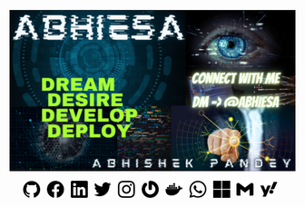 ![abhiesa-banner](https://github.com/abhiesa/abhiesa/raw/main/banner.png)
<p align="center">
  <a href="https://github.com/abhiesa"><img src="https://raw.githubusercontent.com/abhiesa/abhiesa/main/svg/github.svg" height="30"></a>&nbsp;&nbsp;
  <a href="http://www.facebook.com/abhiesa"><img src="https://raw.githubusercontent.com/abhiesa/abhiesa/main/svg/facebook.svg" height="30"></a>&nbsp;&nbsp;
  <a href="http://www.linkedin.com/in/abhiesa"><img src="https://raw.githubusercontent.com/abhiesa/abhiesa/main/svg/linkedin.svg" height="30"></a>&nbsp;&nbsp;
  <a href="https://twitter.com/abhiesa"><img src="https://raw.githubusercontent.com/abhiesa/abhiesa/main/svg/twitter.svg" height="30"></a>&nbsp;&nbsp;
  <a href="https://www.instagram.com/abhiesa/"><img src="https://raw.githubusercontent.com/abhiesa/abhiesa/main/svg/instagram.svg" height="30"></a>&nbsp;&nbsp;
  <a href="https://en.gravatar.com/abhiesa"><img src="https://raw.githubusercontent.com/abhiesa/abhiesa/main/svg/gravatar.svg" height="30"></a>&nbsp;&nbsp;
  <a href="https://hub.docker.com/u/abhiesa"><img src="https://raw.githubusercontent.com/abhiesa/abhiesa/main/svg/docker.svg" height="30"></a>&nbsp;&nbsp;
  <a href="https://wa.me/918130560666"><img src="https://raw.githubusercontent.com/abhiesa/abhiesa/main/svg/whatsapp.svg" height="30"></a>&nbsp;&nbsp;
  <a href="mailto:abhiesa@outlook.com"><img src="https://raw.githubusercontent.com/abhiesa/abhiesa/main/svg/microsoft.svg" height="30"></a>&nbsp;&nbsp;
  <a href="mailto:abhiesa@gmail.com"><img src="https://raw.githubusercontent.com/abhiesa/abhiesa/main/svg/gmail.svg" height="30"></a>&nbsp;&nbsp;
  <a href="mailto:abhiesa@yahoo.com"><img src="https://raw.githubusercontent.com/abhiesa/abhiesa/main/svg/yahoo.svg" height="30"></a>&nbsp;&nbsp;
</p>


<!--
**abhiesa/abhiesa** is a ✨ _special_ ✨ repository because its `README.md` (this file) appears on your GitHub profile.
<a href="https://stackoverflow.com/users/1173520/abhiesa"><img src="https://raw.githubusercontent.com/abhiesa/abhiesa/main/svg/stackoverflow.svg" height="30"></a>&nbsp;&nbsp;
<a href="https://about.me/abhiesa"><img src="https://raw.githubusercontent.com/abhiesa/abhiesa/main/svg/about-dot-me.svg" height="30"></a>&nbsp;&nbsp;
<a href="https://abhiesa.wordpress.com/"><img src="https://raw.githubusercontent.com/abhiesa/abhiesa/main/svg/wordpress.svg" height="30"></a>&nbsp;&nbsp;
  <a href="https://www.youtube.com/channel/UCaiYI9RAcZ9-2owp4ugS0JQ"><img src="https://raw.githubusercontent.com/abhiesa/abhiesa/main/svg/youtube.svg" height="30"></a>
Here are some ideas to get you started:

- 🔭 I’m currently working on ...
- 🌱 I’m currently learning ...
- 👯 I’m looking to collaborate on ...
- 🤔 I’m looking for help with ...
- 💬 Ask me about ...
- 📫 How to reach me: ...
- 😄 Pronouns: ...
- ⚡ Fun fact: ...
-->
